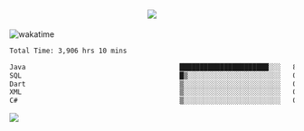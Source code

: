 <h1 align="center">
  <img src="https://readme-typing-svg.herokuapp.com/?font=Righteous&size=35&center=true&vCenter=true&width=500&height=70&duration=4000&lines=Hi!+%F0%9F%91%8B+I%27m+Ali%20Osman!;" />
</h1>


![wakatime](https://wakatime.com/share/@aliosmanoktar/3a8ffe71-6da4-4964-913b-2f09afbe53bf.svg?cache=none)
<!--START_SECTION:waka-->

```txt
Total Time: 3,906 hrs 10 mins

Java                                      ██████████████████████░░░   87.61 %
SQL                                       █▒░░░░░░░░░░░░░░░░░░░░░░░   04.83 %
Dart                                      ▒░░░░░░░░░░░░░░░░░░░░░░░░   01.78 %
XML                                       ▒░░░░░░░░░░░░░░░░░░░░░░░░   01.45 %
C#                                        ▒░░░░░░░░░░░░░░░░░░░░░░░░   00.87 %
```

<!--END_SECTION:waka-->

<img src="https://profile-counter.glitch.me/aliosmanoktar/count.svg" />

